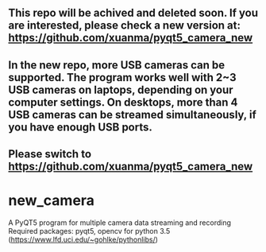## This repo will be achived and deleted soon. If you are interested, please check a new version at: https://github.com/xuanma/pyqt5_camera_new

## In the new repo, more USB cameras can be supported. The program works well with 2~3 USB cameras on laptops, depending on your computer settings. On desktops, more than 4 USB cameras can be streamed simultaneously, if you have enough USB ports.

## Please switch to https://github.com/xuanma/pyqt5_camera_new

# new_camera
A PyQT5 program for multiple camera data streaming and recording
Required packages: pyqt5, opencv for python 3.5 (https://www.lfd.uci.edu/~gohlke/pythonlibs/)
